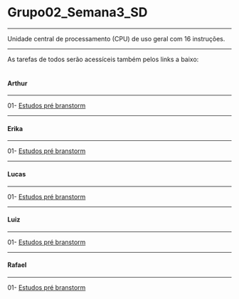 # Grupo02_Semana3_SD

---

Unidade central de processamento (CPU) de uso geral com 16 instruções. 

---

As tarefas de todos serão acessíceis também pelos links a baixo: <br> 
<br>

#### Arthur

--- 

01- [Estudos pré branstorm](https://github.com/Lucasgsr14/Grupo02_Semana3_SD/projects/1#card-54113542)

---

#### Erika

--- 

01- [Estudos pré branstorm](https://github.com/Lucasgsr14/Grupo02_Semana3_SD/projects/1#card-54113664)

---

#### Lucas

--- 

01- [Estudos pré branstorm](https://github.com/Lucasgsr14/Grupo02_Semana3_SD/projects/1#card-54113796)

---

#### Luiz

--- 

01- [Estudos pré branstorm](https://github.com/Lucasgsr14/Grupo02_Semana3_SD/projects/1#card-54113808)

---

#### Rafael

--- 

01- [Estudos pré branstorm](https://github.com/Lucasgsr14/Grupo02_Semana3_SD/projects/1#card-54113814)

